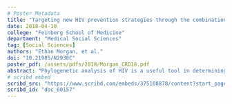 ```yaml
---
# Poster Metadata
title: "Targeting new HIV prevention strategies through the combination of research and public health surveillance data"
date: 2018-04-10
college: "Feinberg School of Medicine"
department: "Medical Social Sciences"
tag: [Social Sciences]
authors: "Ethan Morgan, et al."
doi: "10.21985/N2938C"
poster_pdf: /assets/pdfs/2018/Morgan_CRD18.pdf
abstract: "Phylogenetic analysis of HIV is a useful tool in determining factors that may contribute to transmission cluster growth. To better target HIV prevention, it is necessary to understand how research and surveillance data can be combined in a meaningful way. HIV genetic sequences were collected in the RADAR cohort of YMSM (aged 16-29) from 2015-2017. Sequence data were also obtained from the Chicago Department of Public Health (CDPH) and included those individuals who were within two-degree connections of RADAR participants. Pairwise genetic distances of HIV pol sequences were determined with transmission ties inferred between participants whose viral sequences were ≤1.5% genetically distant. Transmission clusters comprised ≥2 persons. Network analyses were utilized to compare individuals based on demographic characteristics. Overall, 221 (21.4%) RADAR participants were identified as HIV-positive with 150 (67.9%) viral sequences available. We identified 8 transmission clusters with 22 ties between 24 participants. Those in a transmission cluster, compared to those not in a cluster, were significantly younger (p<0.001), more recently diagnosed (p<0.001), and less dependent on marijuana or alcohol (both p<0.001). Combined RADAR and CDPH data yielded 7837 sequences among which existed 11 transmission clusters with 3325 ties between 451 individuals. Ninety-three (62%) RADAR participants clustered with CDPH data. The majority of individuals in the combined data were black (2889, 64.1%) and aged 20-29 (271, 60.1%). Racial homophily was not a significant predictor of ties (p=0.302) while age category homophily was (p<0.001). Fewer than expected RADAR participants clustered with CDPH data suggesting non-clustering individuals are either being diagnosed HIV outside city limits or have unexpectedly divergent sequences. Combining research and surveillance data to construct post hoc transmission networks has the potential to provide novels methods for analyzing data among new HIV infections. Future work should aim to assess survey data in the context of these larger transmission network structures."
# scribd embed
scribd_src: "https://www.scribd.com/embeds/375108878/content?start_page=1&view_mode=scroll&access_key=key-51qQDGbAVkT1IuJeoy8u&show_recommendations=true"
scribd_id: "doc_60157"
---
```

